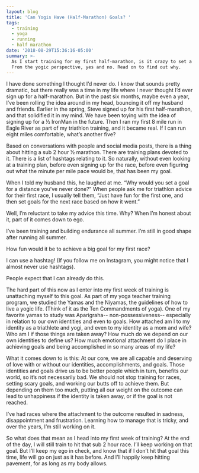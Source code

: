 ```yaml
---
layout: blog
title: 'Can Yogis Have (Half-Marathon) Goals? '
tags:
  - training
  - yoga
  - running
  - half marathon
date: '2018-08-29T15:36:16-05:00'
summary: >-
  As I start training for my first half-marathon, is it crazy to set a goal?
  From the yogic perspective, yes and no. Read on to find out why.
---
```

I have done something I thought I’d never do. I know that sounds pretty dramatic, but there really was a time in my life where I never thought I’d ever sign up for a half-marathon. But in the past six months, maybe even a year, I’ve been rolling the idea around in my head, bouncing it off my husband and friends. Earlier in the spring, Steve signed up for his first half-marathon, and that solidified it in my mind. We have been toying with the idea of signing up for a ½ IronMan in the future. Then I ran my first 8 mile run in Eagle River as part of my triathlon training, and it became real. If I can run eight miles comfortable, what’s another five? 



Based on conversations with people and social media posts, there is a thing about hitting a sub 2 hour ½ marathon. There are training plans devoted to it. There is a list of hashtags relating to it. So naturally, without even looking at a training plan, before even signing up for the race,  before even figuring out what the minute per mile pace would be, that has been my goal. 



When I told my husband this, he laughed at me. “Why would you set a goal for a distance you’ve never done?”  When people ask me for triathlon advice for their first race, I usually tell them, “Just have fun for the first one, and then set goals for the next race based on how it went.” 



Well, I’m reluctant to take my advice this time. Why? When I’m honest about it, part of it comes down to ego. 



I’ve been training and building endurance all summer. I’m still in good shape after running all summer. 



How fun would it be to achieve a big goal for my first race?



I can use a hashtag! (If you follow me on Instagram, you might notice that I almost never use hashtags). 

 

People expect that I can already do this. 



The hard part of this now as I enter into my first week of training is unattaching myself to this goal. As part of my yoga teacher training program, we studied the Yamas and the Niyamas, the guidelines of how to live a yogic life. (Think of it as the Ten Commandments of yoga). One of my favorite yamas to study was Aparigraha-- non-possessiveness-- especially in relation to our own identities and even to goals. How attached am I to my identity as a triathlete and yogi, and even to my identity as a mom and wife? Who am I if those things are taken away? How much do we depend on our own identities to define us? How much emotional attachment do I place in achieving goals and being accomplished in so many areas of my life? 



What it comes down to is this: At our core, we are all capable and deserving of love with or without our identities, accomplishments, and goals. Those identities and goals drive us to be better people which in turn, benefits our world, so it’s not necessarily bad. We should not stop training for races, setting scary goals, and working our butts off to achieve them. But depending on them too much, putting all our weight on the outcome can lead to unhappiness if the identity is taken away, or if the goal is not reached. 



I’ve had races where the attachment to the outcome resulted in sadness, disappointment and frustration. Learning how to manage that is tricky, and over the years, I’m still working on it. 



So what does that mean as I head into my first week of training? At the end of the day, I will still train to hit that sub 2 hour race. I’ll keep working on that goal. But I’ll keep my ego in check, and know that if I don’t hit that goal this time, life will go on just as it has before. And I’ll happily keep hitting pavement, for as long as my body allows.
